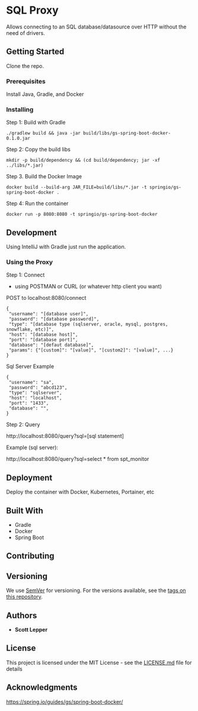 # SQL Proxy

Allows connecting to an SQL database/datasource over HTTP without the need of drivers.

## Getting Started

Clone the repo.

### Prerequisites

Install Java, Gradle, and Docker

### Installing

Step 1: Build with Gradle

```
./gradlew build && java -jar build/libs/gs-spring-boot-docker-0.1.0.jar   
```

Step 2: Copy the build libs

```
mkdir -p build/dependency && (cd build/dependency; jar -xf ../libs/*.jar)
```

Step 3. Build the Docker Image 

```
docker build --build-arg JAR_FILE=build/libs/*.jar -t springio/gs-spring-boot-docker .

```

Step 4: Run the container
```
docker run -p 8080:8080 -t springio/gs-spring-boot-docker
```

## Development

Using IntelliJ with Gradle just run the application.

### Using the Proxy

Step 1:  Connect 

* using POSTMAN or CURL (or whatever http client you want)

POST to localhost:8080/connect

```
{
 "username": "[database user]",
 "password": "[database password]",
 "type": "[database type (sqlserver, oracle, mysql, postgres, snowflake, etc)]",
 "host": "[database host]",
 "port": "[database port]",
 "database": "[defaut database]",
 "params": {"[custom]": "[value]", "[custom2]": "[value]", ...}
}
```

Sql Server Example
```
{
 "username": "sa",
 "password": "abcd123",
 "type": "sqlserver",
 "host": "localhost",
 "port": "1433",
 "database": "",
}
```
 Step 2: Query
 
 http://localhost:8080/query?sql=[sql statement]
 
 Example (sql server):
 
 http://localhost:8080/query?sql=select * from spt_monitor
 
## Deployment

Deploy the container with Docker, Kubernetes, Portainer, etc

## Built With

* Gradle
* Docker
* Spring Boot

## Contributing


## Versioning

We use [SemVer](http://semver.org/) for versioning. For the versions available, see the [tags on this repository](https://github.com/your/project/tags). 

## Authors

* **Scott Lepper**

## License

This project is licensed under the MIT License - see the [LICENSE.md](LICENSE.md) file for details

## Acknowledgments
https://spring.io/guides/gs/spring-boot-docker/

